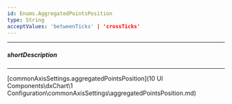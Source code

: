 ```yaml
---
id: Enums.AggregatedPointsPosition
type: String
acceptValues: 'betweenTicks' | 'crossTicks'
---
```

---
##### shortDescription
<!-- Description goes here -->

---
<!-- Description goes here -->
[commonAxisSettings.aggregatedPointsPosition](10 UI Components\dxChart\1 Configuration\commonAxisSettings\aggregatedPointsPosition.md)